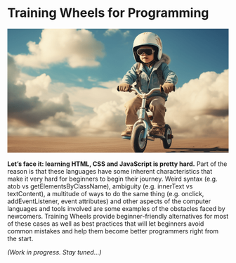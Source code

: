 # Training Wheels for Programming

![](training.wheels.png)

**Let’s face it: learning HTML, CSS and JavaScript is pretty hard.** Part of the reason is that these languages have some inherent characteristics that make it very hard for beginners to begin their journey. Weird syntax (e.g. atob vs getElementsByClassName), ambiguity (e.g. innerText vs textContent), a multitude of ways to do the same thing (e.g. onclick, addEventListener, event attributes) and other aspects of the computer languages and tools involved are some examples of the obstacles faced by newcomers. Training Wheels provide beginner-friendly alternatives for most of these cases as well as best practices that will let beginners avoid common mistakes and help them become better programmers right from the start. 
 
_(Work in progress. Stay tuned...)_
